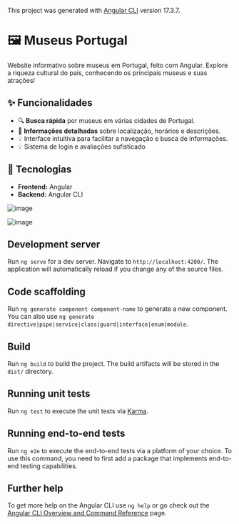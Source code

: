 
This project was generated with [Angular CLI](https://github.com/angular/angular-cli) version 17.3.7.



# 🖼️ Museus Portugal

Website informativo sobre museus em Portugal, feito com Angular. Explore a riqueza cultural do país, conhecendo os principais museus e suas atrações!

## ✨ Funcionalidades

- 🔍 **Busca rápida** por museus em várias cidades de Portugal.
- 📍 **Informações detalhadas** sobre localização, horários e descrições.
- 💡 Interface intuitiva para facilitar a navegação e busca de informações.
- 💡 Sistema de login e avaliações sufisticado
  
## 🚀 Tecnologias

- **Frontend:** Angular
- **Backend:** Angular CLI

![image](https://github.com/user-attachments/assets/7e0f30b2-9856-4f8f-a7c0-cd32994a9b1f)

![image](https://github.com/user-attachments/assets/f2e71a0a-9fad-4ac7-81b1-b81bd3dee78c)


## Development server

Run `ng serve` for a dev server. Navigate to `http://localhost:4200/`. The application will automatically reload if you change any of the source files.

## Code scaffolding

Run `ng generate component component-name` to generate a new component. You can also use `ng generate directive|pipe|service|class|guard|interface|enum|module`.

## Build

Run `ng build` to build the project. The build artifacts will be stored in the `dist/` directory.

## Running unit tests

Run `ng test` to execute the unit tests via [Karma](https://karma-runner.github.io).

## Running end-to-end tests

Run `ng e2e` to execute the end-to-end tests via a platform of your choice. To use this command, you need to first add a package that implements end-to-end testing capabilities.

## Further help

To get more help on the Angular CLI use `ng help` or go check out the [Angular CLI Overview and Command Reference](https://angular.io/cli) page.
